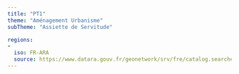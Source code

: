```yaml
---
title: "PT1"
theme: "Aménagement Urbanisme"
subTheme: "Assiette de Servitude"

regions:
-
  iso: FR-ARA
  source: https://www.datara.gouv.fr/geonetwork/srv/fre/catalog.search#/search?resultType=details&sortBy=relevance&from=1&to=20&fast=index&_content_type=json&any=PT1
---
```

